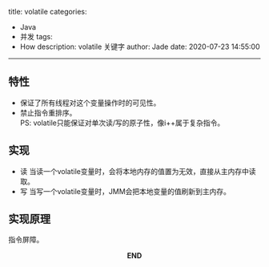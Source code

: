 title: volatile
categories:
  - Java
  - 并发
tags:
  - How
description: volatile 关键字
author: Jade
date: 2020-07-23 14:55:00
---

## 特性
- 保证了所有线程对这个变量操作时的可见性。
- 禁止指令重排序。  
PS: volatile只能保证对单次读/写的原子性，像i++属于复杂指令。

## 实现
- 读 当读一个volatile变量时，会将本地内存的值置为无效，直接从主内存中读取。
- 写 当写一个volatile变量时，JMM会把本地变量的值刷新到主内存。

## 实现原理
指令屏障。


<p style="text-align: center"><strong>END</strong></p>